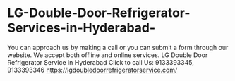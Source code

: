 # LG-Double-Door-Refrigerator-Services-in-Hyderabad-
 You can approach us by making a call or you can submit a form through our website. We accept both offline and online services. LG Double Door Refrigerator Service in Hyderabad   Click to call Us: 9133393345, 9133393346  https://lgdoubledoorrefrigeratorservice.com/
